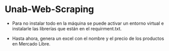 # Unab-Web-Scraping

* Para no instalar todo en la máquina se puede activar un entorno virtual e instalarle las librerías que están en el requirment.txt.

* Hasta ahora, genera un excel con el nombre y el precio de los productos en Mercado Libre.